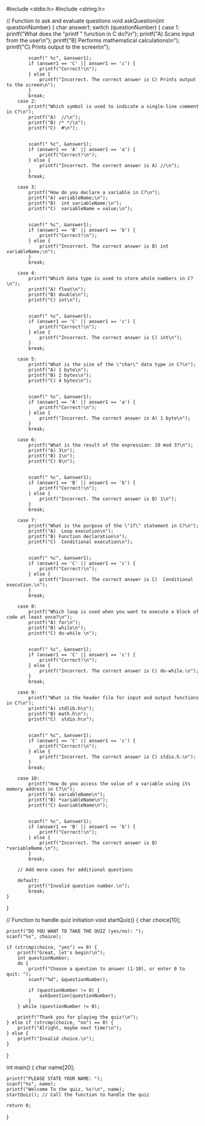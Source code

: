 #include <stdio.h>
#include <string.h>

// Function to ask and evaluate questions
void askQuestion(int questionNumber) {
    char answer1;
    switch (questionNumber) {
        case 1:
            printf("What does the \"printf \" function in C do?\n");
            printf("A)  Scans input from the user\n");
            printf("B)  Performs mathematical calculations\n");
            printf("C)  Prints output to the screen\n");
           
           
            scanf(" %c", &answer1); 
            if (answer1 == 'C' || answer1 == 'c') {
                printf("Correct!\n");
            } else {
                printf("Incorrect. The correct answer is C) Prints output to the screen\n");
            }
            break;
        case 2:
            printf("Which symbol is used to indicate a single-line comment in C?\n");
            printf("A)  //\n");
            printf("B) /* */\n");
            printf("C)  #\n");
            
            
            scanf(" %c", &answer1); 
            if (answer1 == 'A' || answer1 == 'a') {
                printf("Correct!\n");
            } else {
                printf("Incorrect. The correct answer is A) //\n");
            }
            break;
        
        case 3:
            printf("How do you declare a variable in C?\n");
            printf("A) variableName;\n");
            printf("B)  int variableName;\n");
            printf("C)  variableName = value;\n");
            
            
            scanf(" %c", &answer1); 
            if (answer1 == 'B' || answer1 == 'b') {
                printf("Correct!\n");
            } else {
                printf("Incorrect. The correct answer is B) int variableName;\n");
            }
            break;
        
        case 4:
            printf("Which data type is used to store whole numbers in C?\n");
            printf("A) float\n");
            printf("B) double\n");
            printf("C) int\n");
           
            
            scanf(" %c", &answer1); 
            if (answer1 == 'C' || answer1 == 'c') {
                printf("Correct!\n");
            } else {
                printf("Incorrect. The correct answer is C) int\n");
            }
            break;
        
        case 5:
            printf("What is the size of the \"char\" data type in C?\n");
            printf("A) 1 byte\n");
            printf("B) 2 bytes\n");
            printf("C) 4 bytes\n");
           
           
            scanf(" %c", &answer1); 
            if (answer1 == 'A' || answer1 == 'a') {
                printf("Correct!\n");
            } else {
                printf("Incorrect. The correct answer is A) 1 byte\n");
            }
            break;
        
        case 6:
            printf("What is the result of the expression: 10 mod 3?\n");
            printf("A) 3\n");
            printf("B) 1\n");
            printf("C) 0\n");
           
            
            scanf(" %c", &answer1); 
            if (answer1 == 'B' || answer1 == 'b') {
                printf("Correct!\n");
            } else {
                printf("Incorrect. The correct answer is B) 1\n");
            }
            break;
        
        case 7:
            printf("What is the purpose of the \"if\" statement in C?\n");
            printf("A)  Loop execution\n");
            printf("B) Function declaration\n");
            printf("C)  Conditional execution\n");
           
            
            scanf(" %c", &answer1); 
            if (answer1 == 'C' || answer1 == 'c') {
                printf("Correct!\n");
            } else {
                printf("Incorrect. The correct answer is C)  Conditional execution.\n");
            }
            break;
        
        case 8:
            printf("Which loop is used when you want to execute a block of code at least once?\n");
            printf("A) for\n");
            printf("B) while\n");
            printf("C) do-while \n");
           
            
            scanf(" %c", &answer1); 
            if (answer1 == 'C' || answer1 == 'c') {
                printf("Correct!\n");
            } else {
                printf("Incorrect. The correct answer is C) do-while.\n");
            }
            break;
        
        case 9:
            printf("What is the header file for input and output functions in C?\n");
            printf("A) stdlib.h\n");
            printf("B) math.h\n");
            printf("C)  stdio.h\n");
            
            
            scanf(" %c", &answer1); 
            if (answer1 == 'C' || answer1 == 'c') {
                printf("Correct!\n");
            } else {
                printf("Incorrect. The correct answer is C) stdio.h.\n");
            }
            break;
        
        case 10:
            printf("How do you access the value of a variable using its memory address in C?\n");
            printf("A) variableName\n");
            printf("B) *variableName\n");
            printf("C) &variableName\n");
            
            
            scanf(" %c", &answer1); 
            if (answer1 == 'B' || answer1 == 'b') {
                printf("Correct!\n");
            } else {
                printf("Incorrect. The correct answer is B) *variableName.\n");
            }
            break;
        
        // Add more cases for additional questions
        
        default:
            printf("Invalid question number.\n");
            break;
    }
}

// Function to handle quiz initiation
void startQuiz() {
    char choice[10];

    printf("DO YOU WANT TO TAKE THE QUIZ (yes/no): ");
    scanf("%s", choice);

    if (strcmp(choice, "yes") == 0) {
        printf("Great, let's begin!\n");
        int questionNumber;
        do {
            printf("Choose a question to answer (1-10), or enter 0 to quit: ");
            scanf("%d", &questionNumber);

            if (questionNumber != 0) {
                askQuestion(questionNumber);
            }
        } while (questionNumber != 0);

        printf("Thank you for playing the quiz!\n");
    } else if (strcmp(choice, "no") == 0) {
        printf("Alright, maybe next time!\n");
    } else {
        printf("Invalid choice.\n");
    }
}

int main() {
    char name[20];

    printf("PLEASE STATE YOUR NAME: ");
    scanf("%s", name); 
    printf("Welcome To the quiz, %s!\n", name); 
    startQuiz(); // Call the function to handle the quiz

    return 0;
}
